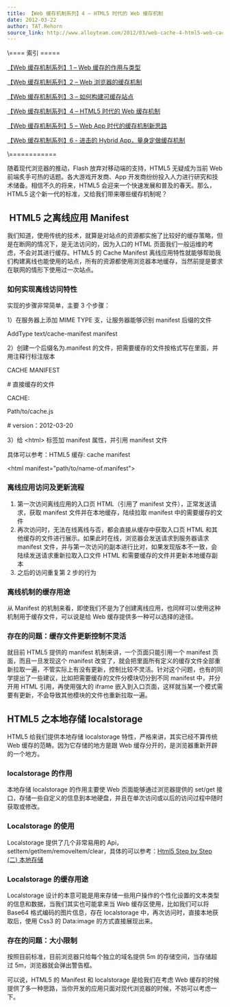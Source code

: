 ```yaml
---
title: 【Web 缓存机制系列】4 – HTML5 时代的 Web 缓存机制
date: 2012-03-22
author: TAT.Rehorn
source_link: http://www.alloyteam.com/2012/03/web-cache-4-html5-web-cache/
---
```


<!-- {% raw %} - for jekyll -->

\\==== 索引 =====

[【Web 缓存机制系列】1 – Web 缓存的作用与类型](http://alloyteam.com/2012/03/web-cache-1-web-cache-overview/)

[【Web 缓存机制系列】2 – Web 浏览器的缓存机制](http://alloyteam.com/2012/03/web-cache-2-browser-cache/) 

[【Web 缓存机制系列】3 – 如何构建可缓存站点](http://alloyteam.com/2012/03/web-cache-3-how-to-build-cacheable-website/)

[【Web 缓存机制系列】4 – HTML5 时代的 Web 缓存机制](http://alloyteam.com/2012/03/web-cache-4-html5-web-cache/)

[【Web 缓存机制系列】5 – Web App 时代的缓存机制新思路](http://alloyteam.com/2012/03/web-cache-5-web-app-cache/)

[【Web 缓存机制系列】6 - 进击的 Hybrid App，量身定做缓存机制](http://www.alloyteam.com/2013/12/web-cache-6-hybrid-app-tailored-cache/)

\\============

随着现代浏览器的推动，Flash 放弃对移动端的支持，HTML5 无疑成为当前 Web 前端炙手可热的话题。各大游戏开发商、App 开发商纷纷投入人力进行研究和技术储备。相信不久的将来，HTML5 会迎来一个快速发展和普及的春天。那么，HTML5 这个新一代的标准，又给我们带来哪些缓存机制呢？

##  HTML5 之离线应用 Manifest

我们知道，使用传统的技术，就算是对站点的资源都实施了比较好的缓存策略，但是在断网的情况下，是无法访问的，因为入口的 HTML 页面我们一般运维的考虑，不会对其进行缓存。HTML5 的 Cache Manifest 离线应用特性就能够帮助我们构建离线也能使用的站点，所有的资源都使用浏览器本地缓存，当然前提是要求在联网的情形下使用过一次站点。

### 如何实现离线访问特性

实现的步骤非常简单，主要 3 个步骤：

1）在服务器上添加 MIME TYPE 支，让服务器能够识别 manifest 后缀的文件

AddType text/cache-manifest manifest

2）创建一个后缀名为.manifest 的文件，把需要缓存的文件按格式写在里面，并用注释行标注版本

CACHE MANIFEST

\# 直接缓存的文件

CACHE:

Path/to/cache.js

\# version：2012-03-20

3）给 &lt;html> 标签加 manifest 属性，并引用 manifest 文件

具体可以参考：HTML5 缓存: cache manifest

&lt;html manifest="path/to/name-of.manifest">

### 离线应用访问及更新流程

1.  第一次访问离线应用的入口页 HTML（引用了 manifest 文件），正常发送请求，获取 manifest 文件并在本地缓存，陆续拉取 manifest 中的需要缓存的文件
2.  再次访问时，无法在线离线与否，都会直接从缓存中获取入口页 HTML 和其他缓存的文件进行展示。如果此时在线，浏览器会发送请求到服务器请求 manifest 文件，并与第一次访问的副本进行比对，如果发现版本不一致，会陆续发送请求重新拉取入口文件 HTML 和需要缓存的文件并更新本地缓存副本
3.  之后的访问重复第 2 步的行为

### 离线机制的缓存用途

从 Manifest 的机制来看，即使我们不是为了创建离线应用，也同样可以使用这种机制用于缓存文件，可以说是给 Web 缓存提供多一种可以选择的途径。

### 存在的问题：缓存文件更新控制不灵活

就目前 HTML5 提供的 manifest 机制来讲，一个页面只能引用一个 manifest 页面，而且一旦发现这个 manifest 改变了，就会把里面所有定义的缓存文件全部重新拉取一遍，不管实际上有没有更新，控制比较不灵活。针对这个问题，也有的同学提出了一些建议，比如把需要缓存的文件分模块切分到不同 manifest 中，并分开用 HTML 引用，再使用强大的 iframe 嵌入到入口页面，这样就当某一个模式需要有更新，不会导致其他模块的文件也重新拉取一遍。

## HTML5 之本地存储 localstorage

HTML5 给我们提供本地存储 localstorage 特性，严格来讲，其实已经不算传统 Web 缓存的范畴。因为它存储的地方是跟 Web 缓存分开的，是浏览器重新开辟的一个地方。

### localstorage 的作用

本地存储 localstorage 的作用主要使 Web 页面能够通过浏览器提供的 set/get 接口，存储一些自定义的信息到本地硬盘，并且在单次访问或以后的访问过程中随时获取或修改。

### Localstorage 的使用

Localstorage 提供了几个非常易用的 Api，setItem/getItem/removeItem/clear，具体的可以参考：[Html5 Step by Step (二) 本地存储](http://www.cnblogs.com/Henllyee/archive/2012/02/26/Html5_Third.html)

### Localstorage 的缓存用途

Localstorage 设计的本意可能是用来存储一些用户操作的个性化设置的文本类型的信息和数据，当我们其实也可能拿来当 Web 缓存区使用，比如我们可以将 Base64 格式编码的图片信息，存在 localstorage 中，再次访问时，直接本地获取后，使用 Css3 的 Data:image 的方式直接展现出来。

### 存在的问题：大小限制

按照目前标准，目前浏览器只给每个独立的域名提供 5m 的存储空间，当存储超过 5m，浏览器就会弹出警告框。

可以说，HTML5 的 Manifest 和 localstorage 是给我们在考虑 Web 缓存的时候提供了多一种思路，当你开发的应用只面对现代浏览器的时候，不妨可以考虑一下。


<!-- {% endraw %} - for jekyll -->